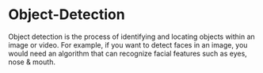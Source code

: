 # Object-Detection
Object detection is the process of identifying and locating objects within an image or video. For example, if you want to detect faces in an image, you would need an algorithm that can recognize facial features such as eyes, nose & mouth.
